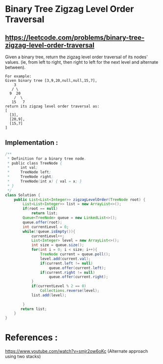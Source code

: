 # Binary Tree Zigzag Level Order Traversal
## https://leetcode.com/problems/binary-tree-zigzag-level-order-traversal

Given a binary tree, return the zigzag level order traversal of its nodes' values. (ie, from left to right, then right to left for the next level and alternate between).
```
For example:
Given binary tree [3,9,20,null,null,15,7],
    3
   / \
  9  20
    /  \
   15   7
return its zigzag level order traversal as:
[
  [3],
  [20,9],
  [15,7]
]
```

## Implementation :

```java
/**
 * Definition for a binary tree node.
 * public class TreeNode {
 *     int val;
 *     TreeNode left;
 *     TreeNode right;
 *     TreeNode(int x) { val = x; }
 * }
 */
class Solution {
    public List<List<Integer>> zigzagLevelOrder(TreeNode root) {
        List<List<Integer>> list = new ArrayList<>();
        if(root == null)
            return list;
        Queue<TreeNode> queue = new LinkedList<>();
        queue.offer(root);
        int currentLevel = 0;
        while(!queue.isEmpty()){
            currentLevel++;
            List<Integer> level = new ArrayList<>();
            int size = queue.size();
            for(int i = 0; i < size; i++){
                TreeNode current = queue.poll();
                level.add(current.val);
                if(current.left != null)
                    queue.offer(current.left);
                if(current.right != null)
                    queue.offer(current.right);
            }
            if(currentLevel % 2 == 0)
                Collections.reverse(level);
            list.add(level);
            
        }
       return list; 
    }
}
```

# References :
https://www.youtube.com/watch?v=smjr2ow6oKc (Alternate approach using two stacks)
